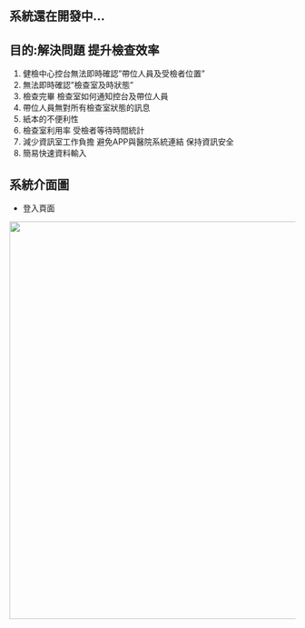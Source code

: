 ## 系統還在開發中...

## 目的:解決問題 提升檢查效率

1. 健檢中心控台無法即時確認”帶位人員及受檢者位置”
2. 無法即時確認”檢查室及時狀態”
3. 檢查完畢 檢查室如何通知控台及帶位人員
4. 帶位人員無對所有檢查室狀態的訊息
5. 紙本的不便利性
6. 檢查室利用率 受檢者等待時間統計
7. 減少資訊室工作負擔 避免APP與醫院系統連結 保持資訊安全
8. 簡易快速資料輸入 

## 系統介面圖

- 登入頁面
<img src="/images/applecation-image-1.png" width="700"/>
